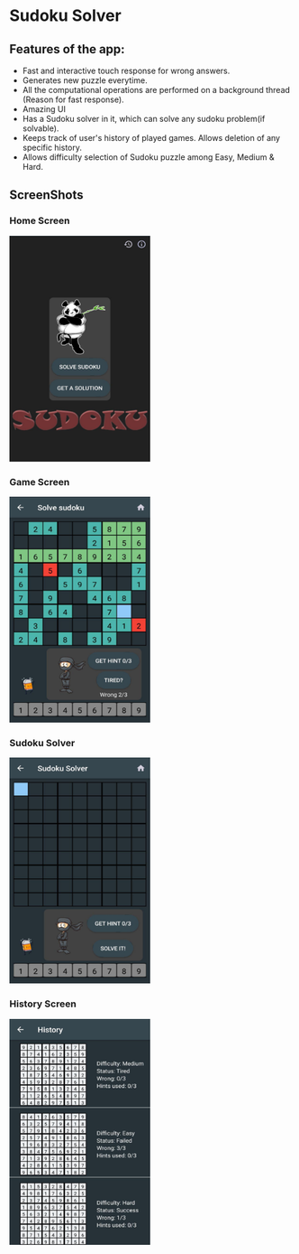 # Sudoku Solver

## Features of the app:

- Fast and interactive touch response for wrong answers.
- Generates new puzzle everytime.
- All the computational operations are performed on a background thread (Reason for fast response).
- Amazing UI
- Has a Sudoku solver in it, which can solve any sudoku problem(if solvable).
- Keeps track of user's history of played games. Allows deletion of any specific history.
- Allows difficulty selection of Sudoku puzzle among Easy, Medium & Hard.

## ScreenShots

### Home Screen
<img src="https://github.com/ishan18/SudokuSolver/blob/master/screenshots/home.jpeg" alt="Home Screen" width="250px" height="400px">


### Game Screen
<img src="https://github.com/ishan18/SudokuSolver/blob/master/screenshots/game.jpeg" alt="Game Screen" width="250px" height="400px">


### Sudoku Solver
<img src="https://github.com/ishan18/SudokuSolver/blob/master/screenshots/solver.jpeg" alt="Sudoku Solver" width="250px" height="400px">


### History Screen
<img src="https://github.com/ishan18/SudokuSolver/blob/master/screenshots/History.jpeg" alt="History Screen" width="250px" height="400px">
